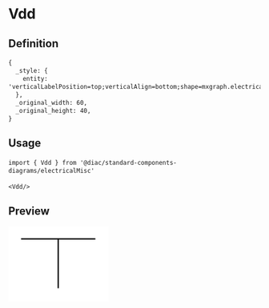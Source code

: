 # Vdd

## Definition

```
{
  _style: { 
    entity: 'verticalLabelPosition=top;verticalAlign=bottom;shape=mxgraph.electrical.signal_sources.vdd;shadow=0;dashed=0;align=center;strokeWidth=1;fontSize=24;html=1;flipV=1;',
  },
  _original_width: 60,
  _original_height: 40,
}
```

## Usage

```
import { Vdd } from '@diac/standard-components-diagrams/electricalMisc'

<Vdd/>
```

## Preview

<img src="./vdd.png" width="200"/>
